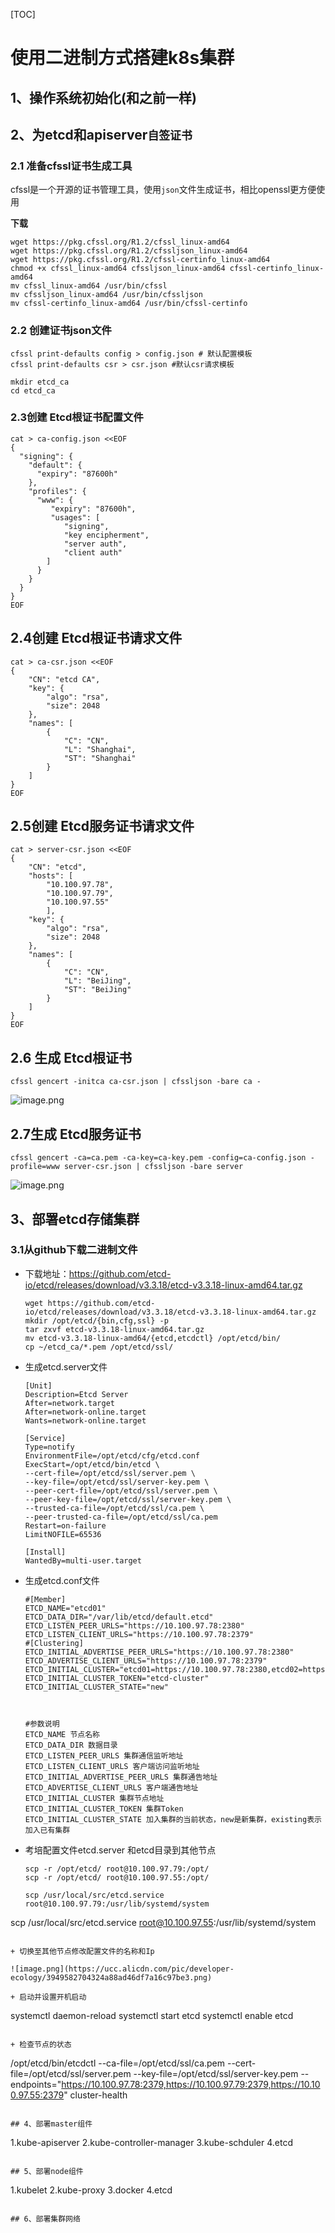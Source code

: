 [TOC]

# 使用二进制方式搭建k8s集群

## 1、操作系统初始化(和之前一样)

## 2、为etcd和apiserver`自签证书`

### 2.1 准备cfssl证书生成工具

cfssl是一个开源的证书管理工具，使用`json`文件生成证书，相比openssl更方便使用

**下载**

```
wget https://pkg.cfssl.org/R1.2/cfssl_linux-amd64
wget https://pkg.cfssl.org/R1.2/cfssljson_linux-amd64
wget https://pkg.cfssl.org/R1.2/cfssl-certinfo_linux-amd64
chmod +x cfssl_linux-amd64 cfssljson_linux-amd64 cfssl-certinfo_linux-amd64
mv cfssl_linux-amd64 /usr/bin/cfssl
mv cfssljson_linux-amd64 /usr/bin/cfssljson
mv cfssl-certinfo_linux-amd64 /usr/bin/cfssl-certinfo
```

### 2.2 创建证书json文件

```
cfssl print-defaults config > config.json # 默认配置模板
cfssl print-defaults csr > csr.json #默认csr请求模板

mkdir etcd_ca
cd etcd_ca
```



### 2.3创建 Etcd根证书配置文件

```
cat > ca-config.json <<EOF
{
  "signing": {
    "default": {
      "expiry": "87600h"
    },
    "profiles": {
      "www": {
         "expiry": "87600h",
         "usages": [
            "signing",
            "key encipherment",
            "server auth",
            "client auth"
        ]
      }
    }
  }
}
EOF
```

## 2.4创建 Etcd根证书请求文件

```
cat > ca-csr.json <<EOF
{
    "CN": "etcd CA",
    "key": {
        "algo": "rsa",
        "size": 2048
    },
    "names": [
        {
            "C": "CN",
            "L": "Shanghai",
            "ST": "Shanghai"
        }
    ]
}
EOF
```

## 2.5创建 Etcd服务证书请求文件

```
cat > server-csr.json <<EOF
{
    "CN": "etcd",
    "hosts": [
        "10.100.97.78",
        "10.100.97.79",
        "10.100.97.55"
        ],
    "key": {
        "algo": "rsa",
        "size": 2048
    },
    "names": [
        {
            "C": "CN",
            "L": "BeiJing",
            "ST": "BeiJing"
        }
    ]
}
EOF
```

## 2.6 生成 Etcd根证书

```
cfssl gencert -initca ca-csr.json | cfssljson -bare ca -
```

![image.png](https://ucc.alicdn.com/pic/developer-ecology/77a49e09c5b442d9a4914a61493b6fb5.png)

## 2.7生成 Etcd服务证书

```
cfssl gencert -ca=ca.pem -ca-key=ca-key.pem -config=ca-config.json -profile=www server-csr.json | cfssljson -bare server
```

![image.png](https://ucc.alicdn.com/pic/developer-ecology/f3b913f4cfd54d1a84e46feb7a04986c.png)

## 3、部署etcd存储集群

### 3.1从github下载二进制文件

+ 下载地址：https://github.com/etcd-io/etcd/releases/download/v3.3.18/etcd-v3.3.18-linux-amd64.tar.gz

  ```
  wget https://github.com/etcd-io/etcd/releases/download/v3.3.18/etcd-v3.3.18-linux-amd64.tar.gz
  mkdir /opt/etcd/{bin,cfg,ssl} -p
  tar zxvf etcd-v3.3.18-linux-amd64.tar.gz
  mv etcd-v3.3.18-linux-amd64/{etcd,etcdctl} /opt/etcd/bin/
  cp ~/etcd_ca/*.pem /opt/etcd/ssl/
  ```

  

+ 生成etcd.server文件

  ```
  [Unit]
  Description=Etcd Server
  After=network.target
  After=network-online.target
  Wants=network-online.target
  
  [Service]
  Type=notify
  EnvironmentFile=/opt/etcd/cfg/etcd.conf
  ExecStart=/opt/etcd/bin/etcd \
  --cert-file=/opt/etcd/ssl/server.pem \
  --key-file=/opt/etcd/ssl/server-key.pem \
  --peer-cert-file=/opt/etcd/ssl/server.pem \
  --peer-key-file=/opt/etcd/ssl/server-key.pem \
  --trusted-ca-file=/opt/etcd/ssl/ca.pem \
  --peer-trusted-ca-file=/opt/etcd/ssl/ca.pem
  Restart=on-failure
  LimitNOFILE=65536
  
  [Install]
  WantedBy=multi-user.target
  ```

  

+ 生成etcd.conf文件

  ```
  #[Member]
  ETCD_NAME="etcd01"
  ETCD_DATA_DIR="/var/lib/etcd/default.etcd"
  ETCD_LISTEN_PEER_URLS="https://10.100.97.78:2380"    
  ETCD_LISTEN_CLIENT_URLS="https://10.100.97.78:2379"
  #[Clustering]
  ETCD_INITIAL_ADVERTISE_PEER_URLS="https://10.100.97.78:2380"
  ETCD_ADVERTISE_CLIENT_URLS="https://10.100.97.78:2379"
  ETCD_INITIAL_CLUSTER="etcd01=https://10.100.97.78:2380,etcd02=https://10.100.97.79:2380,etcd03=https://10.100.97.55:2380"
  ETCD_INITIAL_CLUSTER_TOKEN="etcd-cluster"
  ETCD_INITIAL_CLUSTER_STATE="new"
  
  
  
  #参数说明
  ETCD_NAME 节点名称
  ETCD_DATA_DIR 数据目录
  ETCD_LISTEN_PEER_URLS 集群通信监听地址
  ETCD_LISTEN_CLIENT_URLS 客户端访问监听地址
  ETCD_INITIAL_ADVERTISE_PEER_URLS 集群通告地址
  ETCD_ADVERTISE_CLIENT_URLS 客户端通告地址
  ETCD_INITIAL_CLUSTER 集群节点地址
  ETCD_INITIAL_CLUSTER_TOKEN 集群Token
  ETCD_INITIAL_CLUSTER_STATE 加入集群的当前状态，new是新集群，existing表示加入已有集群
  ```

+ 考培配置文件etcd.server 和etcd目录到其他节点

  ```
  scp -r /opt/etcd/ root@10.100.97.79:/opt/
  scp -r /opt/etcd/ root@10.100.97.55:/opt/
  
  scp /usr/local/src/etcd.service root@10.100.97.79:/usr/lib/systemd/system
scp /usr/local/src/etcd.service root@10.100.97.55:/usr/lib/systemd/system
  ```
  
+ 切换至其他节点修改配置文件的名称和Ip

  ![image.png](https://ucc.alicdn.com/pic/developer-ecology/3949582704324a88ad46df7a16c97be3.png)
  
+ 启动并设置开机启动

  ```
  systemctl daemon-reload
  systemctl start etcd
  systemctl enable etcd
  ```

+ 检查节点的状态

  ```
   /opt/etcd/bin/etcdctl --ca-file=/opt/etcd/ssl/ca.pem --cert-file=/opt/etcd/ssl/server.pem --key-file=/opt/etcd/ssl/server-key.pem --endpoints="https://10.100.97.78:2379,https://10.100.97.79:2379,https://10.100.97.55:2379" cluster-health
  ```

## 4、部署master组件

```
1.kube-apiserver
2.kube-controller-manager
3.kube-schduler
4.etcd
```

## 5、部署node组件

```
1.kubelet
2.kube-proxy
3.docker
4.etcd
```

## 6、部署集群网络

​	